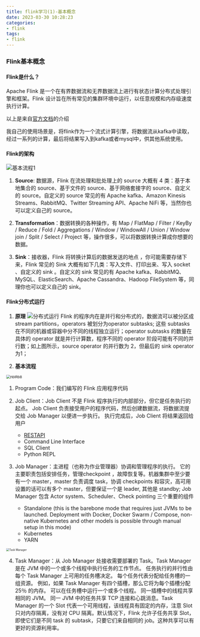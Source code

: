 ```yaml
---
title: flink学习(1)-基本概念
date: 2023-03-30 10:28:23
categories:
- flink 
tags:
- flink
---
```


### Flink基本概念

#### Flink是什么？
Apache Flink 是一个在有界数据流和无界数据流上进行有状态计算分布式处理引擎和框架。Flink 设计旨在所有常见的集群环境中运行，以任意规模和内存级速度执行计算。

以上是来自[官方文档](https://nightlies.apache.org/flink/flink-docs-release-1.16/zh/)的介绍

我自己的使用场景是，将flink作为一个流式计算引擎，将数据流从kafka中读取，经过一系列的计算，最后将结果写入到kafka或者mysql中，供其他系统使用。

#### Flink的架构
![基本流程1](https://chevereto.zhuangzexin.top/images/2023/02/07/NGJ0Ot.jpg)
1. **Source**: 数据源，Flink 在流处理和批处理上的 source 大概有 4 类：基于本地集合的 source、基于文件的 source、基于网络套接字的 source、自定义的 source。自定义的 source 常见的有 Apache kafka、Amazon Kinesis Streams、RabbitMQ、Twitter Streaming API、Apache NiFi 等，当然你也可以定义自己的 source。


<!--more--> 

2. **Transformation**：数据转换的各种操作，有 Map / FlatMap / Filter / KeyBy / Reduce / Fold / Aggregations / Window / WindowAll / Union / Window join / Split / Select / Project 等，操作很多，可以将数据转换计算成你想要的数据。

3. **Sink**：接收器，Flink 将转换计算后的数据发送的地点 ，你可能需要存储下来，Flink 常见的 Sink 大概有如下几类：写入文件、打印出来、写入 socket 、自定义的 sink 。自定义的 sink 常见的有 Apache kafka、RabbitMQ、MySQL、ElasticSearch、Apache Cassandra、Hadoop FileSystem 等，同理你也可以定义自己的 sink。

#### Flink分布式运行
1. **原理**
![分布式运行](https://chevereto.zhuangzexin.top/images/2023/02/06/yUKjQD.jpg)
Flink 的程序内在是并行和分布式的，数据流可以被分区成 stream partitions，operators 被划分为operator subtasks; 这些 subtasks 在不同的机器或容器中分不同的线程独立运行；operator subtasks 的数量在具体的 operator 就是并行计算数，程序不同的 operator 阶段可能有不同的并行数；如上图所示，source operator 的并行数为 2，但最后的 sink operator 为1；


2. **基本流程**
<img src="https://chevereto.zhuangzexin.top/images/2023/02/07/nbIRb8.jpg" alt="nbIRb8" style="zoom:67%;" />

1. Program Code：我们编写的 Flink 应用程序代码

2. Job Client：Job Client 不是 Flink 程序执行的内部部分，但它是任务执行的起点。 Job Client 负责接受用户的程序代码，然后创建数据流，将数据流提交给 Job Manager 以便进一步执行。 执行完成后，Job Client 将结果返回给用户
	- [RESTAPI](https://nightlies.apache.org/flink/flink-docs-master/zh/docs/ops/rest_api/#rest-api)
	- Command Line Interface
	- SQL Client
	- Python REPL
3. Job Manager：主进程（也称为作业管理器）协调和管理程序的执行。 它的主要职责包括安排任务，管理checkpoint ，故障恢复等。机器集群中至少要有一个 master，master 负责调度 task，协调 checkpoints 和容灾，高可用设置的话可以有多个 master，但要保证一个是 leader, 其他是 standby; Job Manager 包含 Actor system、Scheduler、Check pointing 三个重要的组件
	- Standalone (this is the barebone mode that requires just JVMs to be launched. Deployment with Docker, Docker Swarm / Compose, non-native Kubernetes and other models is possible through manual setup in this mode)
	- Kubernetes
	- YARN

<img src="https://chevereto.zhuangzexin.top/images/2023/02/07/8uwDRU.jpg" alt="Task Manager" style="zoom:50%;" />

4. Task Manager：从 Job Manager 处接收需要部署的 Task。Task Manager 是在 JVM 中的一个或多个线程中执行任务的工作节点。 任务执行的并行性由每个 Task Manager 上可用的任务槽决定。 每个任务代表分配给任务槽的一组资源。 例如，如果 Task Manager 有四个插槽，那么它将为每个插槽分配 25％ 的内存。 可以在任务槽中运行一个或多个线程。 同一插槽中的线程共享相同的 JVM。 同一 JVM 中的任务共享 TCP 连接和心跳消息。Task Manager 的一个 Slot 代表一个可用线程，该线程具有固定的内存，注意 Slot 只对内存隔离，没有对 CPU 隔离。默认情况下，Flink 允许子任务共享 Slot，即使它们是不同 task 的 subtask，只要它们来自相同的 job。这种共享可以有更好的资源利用率。